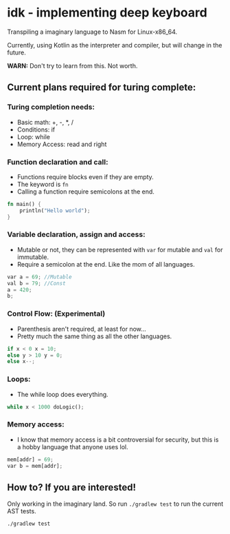 # idk - implementing deep keyboard

Transpiling a imaginary language to Nasm for Linux-x86_64.

Currently, using Kotlin as the interpreter and compiler, but will change in the future.

**WARN:** Don't try to learn from this. Not worth.

## Current plans required for turing complete:

### Turing completion needs:
- Basic math: +, -, *, /
- Conditions: if
- Loop: while
- Memory Access: read and right

### Function declaration and call:
- Functions require blocks even if they are empty.
- The keyword is `fn`
- Calling a function require semicolons at the end.
```rust
fn main() {
    println("Hello world");
}
```
### Variable declaration, assign and access:
- Mutable or not, they can be represented with `var` for mutable and `val` for immutable.
- Require a semicolon at the end. Like the mom of all languages.
```rust
var a = 69; //Mutable
val b = 79; //Const
a = 420;
b;
```
### Control Flow: (Experimental)
- Parenthesis aren't required, at least for now...
- Pretty much the same thing as all the other languages.
```rust
if x < 0 x = 10;
else y > 10 y = 0;
else x--;
```
### Loops:
- The while loop does everything.
```rust
while x < 1000 doLogic();
```
### Memory access:
- I know that memory access is a bit controversial for security, but this is a hobby language that anyone uses lol.
```rust
mem[addr] = 69;
var b = mem[addr];
```

## How to? If you are interested!

Only working in the imaginary land. So run `./gradlew test` to run the current AST tests.

```
./gradlew test
```